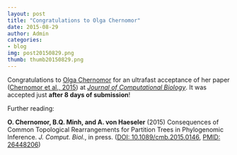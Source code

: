 ```yaml
---
layout: post
title: "Congratulations to Olga Chernomor"
date: 2015-08-29
author: Admin
categories: 
- blog 
img: post20150829.png
thumb: thumb20150829.png
---
```

Congratulations to [Olga Chernomor](http://www.cibiv.at/~olga/) for an ultrafast acceptance of her paper ([Chernomor et al., 2015]) at [*Journal of Computational Biology*](http://www.liebertpub.com/overview/journal-of-computational-biology/31/). It was accepted just **after 8 days of submission**!

[Chernomor et al., 2015]: http://dx.doi.org/10.1089/cmb.2015.0146

<!--more-->

Further reading:

**O. Chernomor, B.Q. Minh, and A. von Haeseler** (2015) Consequences of Common Topological Rearrangements for Partition Trees in Phylogenomic Inference. *J. Comput. Biol.*, in press. ([DOI: 10.1089/cmb.2015.0146](http://dx.doi.org/10.1089/cmb.2015.0146), [PMID: 26448206](http://www.ncbi.nlm.nih.gov/pubmed/26448206))

